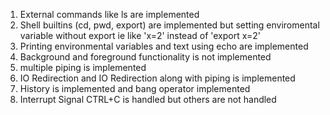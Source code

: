 1. External commands like ls are implemented
2. Shell builtins (cd, pwd, export) are implemented but setting enviromental variable without export ie like 'x=2' instead of 'export x=2'
3. Printing environmental variables and text using echo are implemented
4. Background and foreground functionality is not implemented
5. multiple piping is implemented
6. IO Redirection and IO Redirection along with piping is implemented
7. History is implemented and bang operator  implemented 
8. Interrupt Signal CTRL+C is handled but others are not handled
